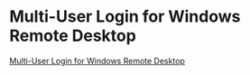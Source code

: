 # Multi-User Login for Windows Remote Desktop
[Multi-User Login for Windows Remote Desktop](https://aiwithcloud.com/2022/09/16/multi_user_login_for_windows_remote_desktop/)